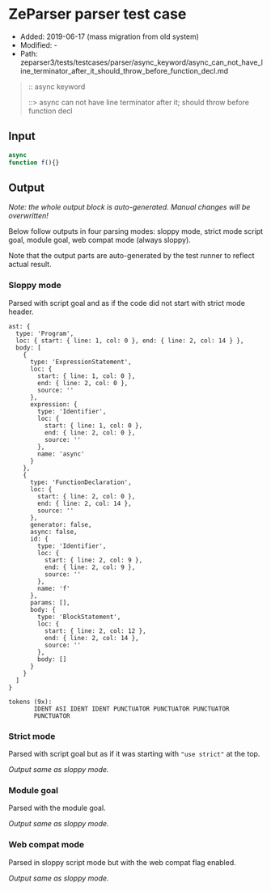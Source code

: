 # ZeParser parser test case

- Added: 2019-06-17 (mass migration from old system)
- Modified: -
- Path: zeparser3/tests/testcases/parser/async_keyword/async_can_not_have_line_terminator_after_it_should_throw_before_function_decl.md

> :: async keyword
>
> ::> async can not have line terminator after it; should throw before function decl

## Input

`````js
async
function f(){}
`````

## Output

_Note: the whole output block is auto-generated. Manual changes will be overwritten!_

Below follow outputs in four parsing modes: sloppy mode, strict mode script goal, module goal, web compat mode (always sloppy).

Note that the output parts are auto-generated by the test runner to reflect actual result.

### Sloppy mode

Parsed with script goal and as if the code did not start with strict mode header.

`````
ast: {
  type: 'Program',
  loc: { start: { line: 1, col: 0 }, end: { line: 2, col: 14 } },
  body: [
    {
      type: 'ExpressionStatement',
      loc: {
        start: { line: 1, col: 0 },
        end: { line: 2, col: 0 },
        source: ''
      },
      expression: {
        type: 'Identifier',
        loc: {
          start: { line: 1, col: 0 },
          end: { line: 2, col: 0 },
          source: ''
        },
        name: 'async'
      }
    },
    {
      type: 'FunctionDeclaration',
      loc: {
        start: { line: 2, col: 0 },
        end: { line: 2, col: 14 },
        source: ''
      },
      generator: false,
      async: false,
      id: {
        type: 'Identifier',
        loc: {
          start: { line: 2, col: 9 },
          end: { line: 2, col: 9 },
          source: ''
        },
        name: 'f'
      },
      params: [],
      body: {
        type: 'BlockStatement',
        loc: {
          start: { line: 2, col: 12 },
          end: { line: 2, col: 14 },
          source: ''
        },
        body: []
      }
    }
  ]
}

tokens (9x):
       IDENT ASI IDENT IDENT PUNCTUATOR PUNCTUATOR PUNCTUATOR
       PUNCTUATOR
`````

### Strict mode

Parsed with script goal but as if it was starting with `"use strict"` at the top.

_Output same as sloppy mode._

### Module goal

Parsed with the module goal.

_Output same as sloppy mode._

### Web compat mode

Parsed in sloppy script mode but with the web compat flag enabled.

_Output same as sloppy mode._
